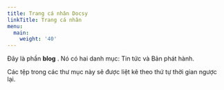 ```yaml
---
title: Trang cá nhân Docsy
linkTitle: Trang cá nhân
menu:
  main:
    weight: '40'
---
```


Đây là phần **blog** . Nó có hai danh mục: Tin tức và Bản phát hành.

Các tệp trong các thư mục này sẽ được liệt kê theo thứ tự thời gian ngược lại.
